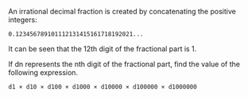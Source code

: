 An irrational decimal fraction is created by concatenating the positive integers:

	0.123456789101112131415161718192021...

It can be seen that the 12th digit of the fractional part is 1.

If dn represents the nth digit of the fractional part, find the value of the
following expression.

	d1 × d10 × d100 × d1000 × d10000 × d100000 × d1000000

